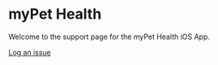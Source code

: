 # myPet Health

Welcome to the support page for the myPet Health iOS App.

[Log an issue](https://github.com/ubenmackin/mypethealth_support/issues)
